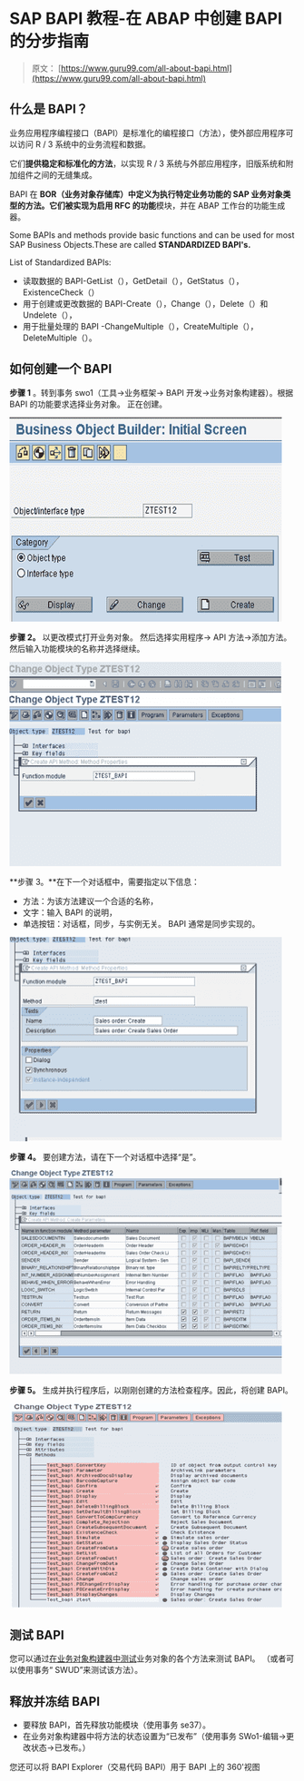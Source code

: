 # SAP BAPI 教程-在 ABAP 中创建 BAPI 的分步指南

> 原文： [https://www.guru99.com/all-about-bapi.html](https://www.guru99.com/all-about-bapi.html)

## 什么是 BAPI？

业务应用程序编程接口（BAPI）是标准化的编程接口（方法），使外部应用程序可以访问 R / 3 系统中的业务流程和数据。

它们**提供稳定和标准化的方法**，以实现 R / 3 系统与外部应用程序，旧版系统和附加组件之间的无缝集成。

BAPI 在 **BOR（业务对象存储库）**中定义为执行特定业务功能的 SAP 业务对象类型的方法。它们被实现为**启用 RFC 的功能**模块，并在 ABAP 工作台的功能生成器。

Some BAPIs and methods provide basic functions and can be used for most SAP Business Objects.These are called **STANDARDIZED BAPI's.**

List of Standardized BAPIs:

*   读取数据的 BAPI-GetList（），GetDetail（），GetStatus（），ExistenceCheck（）
*   用于创建或更改数据的 BAPI-Create（），Change（），Delete（）和 Undelete（），
*   用于批量处理的 BAPI -ChangeMultiple（），CreateMultiple（），DeleteMultiple（）。

## 如何创建一个 BAPI

**步骤 1** 。转到事务 swo1（工具->业务框架-> BAPI 开发->业务对象构建器）。根据 BAPI 的功能要求选择业务对象。 正在创建。

![SAP BAPI Tutorial - Step by Step Guide to Create BAPI in ABAP](img/f4068e0497bd171221966fc20a137d46.png "sap-bapi")

**步骤 2。** 以更改模式打开业务对象。 然后选择实用程序-> API 方法->添加方法。然后输入功能模块的名称并选择继续。

![SAP BAPI Tutorial - Step by Step Guide to Create BAPI in ABAP](img/8644daf9ebaec8adef555f23dadb1866.png "SAP-BAPI")

**步骤 3。**在下一个对话框中，需要指定以下信息：

*   方法：为该方法建议一个合适的名称，
*   文字：输入 BAPI 的说明，
*   单选按钮：对话框，同步，与实例无关。 BAPI 通常是同步实现的。

![SAP BAPI Tutorial - Step by Step Guide to Create BAPI in ABAP](img/bb7189b747f44f013000442a74d327d9.png "SAP-BAPI")

**步骤 4。** 要创建方法，请在下一个对话框中选择“是”。

![SAP BAPI Tutorial - Step by Step Guide to Create BAPI in ABAP](img/c759909fc90447fae39c0f540f323633.png "SAP-BAPI")

**步骤 5。** 生成并执行程序后，以刚刚创建的方法检查程序。因此，将创建 BAPI。

![SAP BAPI Tutorial - Step by Step Guide to Create BAPI in ABAP](img/8f1972dde74a6fdc9ee907e52213c161.png)

## 测试 BAPI

您可以通过[在业务对象构建器中测试](/software-testing.html)业务对象的各个方法来测试 BAPI。 （或者可以使用事务“ SWUD”来测试该方法）。

## 释放并冻结 BAPI

*   要释放 BAPI，首先释放功能模块（使用事务 se37）。
*   在业务对象构建器中将方法的状态设置为“已发布”（使用事务 SWo1-编辑->更改状态->已发布。）

您还可以将 BAPI Explorer（交易代码 BAPI）用于 BAPI 上的 360'视图